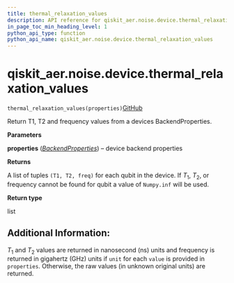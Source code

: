 ```yaml
---
title: thermal_relaxation_values
description: API reference for qiskit_aer.noise.device.thermal_relaxation_values
in_page_toc_min_heading_level: 1
python_api_type: function
python_api_name: qiskit_aer.noise.device.thermal_relaxation_values
---
```


# qiskit\_aer.noise.device.thermal\_relaxation\_values

<span id="qiskit_aer.noise.device.thermal_relaxation_values" />

`thermal_relaxation_values(properties)`[GitHub](https://github.com/qiskit/qiskit/tree/stable/0.40/qiskit_aer/noise/device/parameters.py "view source code")

Return T1, T2 and frequency values from a devices BackendProperties.

**Parameters**

**properties** ([*BackendProperties*](qiskit.providers.models.BackendProperties "qiskit.providers.models.BackendProperties")) – device backend properties

**Returns**

A list of tuples `(T1, T2, freq)` for each qubit in the device. If $T_1$, $T_2$, or frequency cannot be found for qubit a value of `Numpy.inf` will be used.

**Return type**

list

## Additional Information:

$T_1$ and $T_2$ values are returned in nanosecond (ns) units and frequency is returned in gigahertz (GHz) units if `unit` for each `value` is provided in `properties`. Otherwise, the raw values (in unknown original units) are returned.

